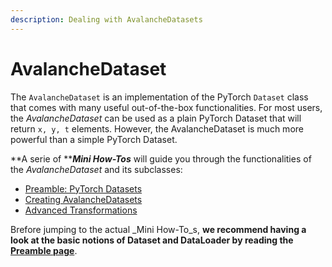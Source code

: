 ```yaml
---
description: Dealing with AvalancheDatasets
---
```


# AvalancheDataset

The `AvalancheDataset` is an implementation of the PyTorch `Dataset` class that comes with many useful out-of-the-box functionalities. For most users, the _AvalancheDataset_ can be used as a plain PyTorch Dataset that will return `x, y, t` elements. However, the AvalancheDataset is much more powerful than a simple PyTorch Dataset.

**A serie of **_**Mini How-Tos**_ will guide you through the functionalities of the _AvalancheDataset_ and its subclasses:

* [Preamble: PyTorch Datasets](https://avalanche.continualai.org/how-tos/avalanchedataset/preamble-pytorch-datasets)
* [Creating AvalancheDatasets](https://avalanche.continualai.org/how-tos/avalanchedataset/creating-avalanchedatasets)
* [Advanced Transformations](https://avalanche.continualai.org/how-tos/avalanchedataset/advanced-transformations)

Brefore jumping to the actual _Mini How-To_s, **we recommend having a look at the basic notions of Dataset and DataLoader by reading the** [**Preamble page**](https://avalanche.continualai.org/how-tos/avalanchedataset/preamble-pytorch-datasets).
